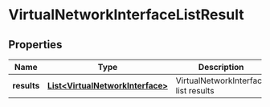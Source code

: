 # VirtualNetworkInterfaceListResult

## Properties
Name | Type | Description | Notes
------------ | ------------- | ------------- | -------------
**results** | [**List&lt;VirtualNetworkInterface&gt;**](VirtualNetworkInterface.md) | VirtualNetworkInterface list results | 
